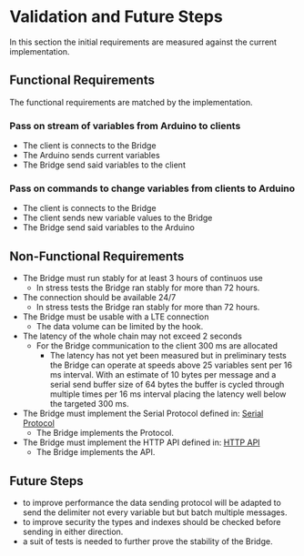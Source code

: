 # Validation and Future Steps

In this section the initial requirements are measured against the current implementation.

## Functional Requirements

The functional requirements are matched by the implementation.

### Pass on stream of variables from Arduino to clients

* The client is connects to the Bridge
* The Arduino sends current variables
* The Bridge send said variables to the client

### Pass on commands to change variables from clients to Arduino

* The client is connects to the Bridge
* The client sends new variable values to the Bridge
* The Bridge send said variables to the Arduino



## Non-Functional Requirements

* The Bridge must run stably for at least 3 hours of continuos use
    * In stress tests the Bridge ran stably for more than 72 hours.
* The connection should be available 24/7
    * In stress tests the Bridge ran stably for more than 72 hours.
* The Bridge must be usable with a LTE connection
    * The data volume can be limited by the hook.
* The latency of the whole chain may not exceed 2 seconds
    * For the Bridge communication to the client 300 ms are allocated
        * The latency has not yet been measured but in preliminary tests the Bridge can operate at speeds above 25 variables sent per 16 ms interval. With an estimate of 10 bytes per message and a serial send buffer size of 64 bytes the buffer is cycled through multiple times per 16 ms interval placing the latency well below the targeted 300 ms.
* The Bridge must implement the Serial Protocol defined in: [Serial Protocol](../Pirate-Hook/pirate-serial-protocol.md)
    * The Bridge implements the Protocol.
* The Bridge must implement the HTTP API defined in: [HTTP API](client-facing-interface.md)
    * The Bridge implements the API.

## Future Steps

* to improve performance the data sending protocol will be adapted to send the delimiter not every variable but but batch multiple messages.
* to improve security the types and indexes should be checked before sending in either direction.
* a suit of tests is needed to further prove the stability of the Bridge.